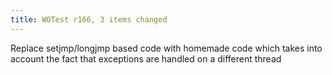 ```yaml
---
title: WOTest r166, 3 items changed
---
```


Replace setjmp/longjmp based code with homemade code which takes into account the fact that exceptions are handled on a different thread

